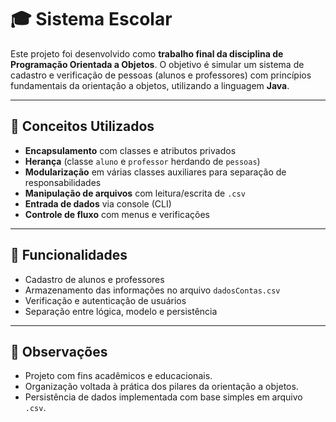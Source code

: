 # 🎓 Sistema Escolar

Este projeto foi desenvolvido como **trabalho final da disciplina de Programação Orientada a Objetos**. O objetivo é simular um sistema de cadastro e verificação de pessoas (alunos e professores) com princípios fundamentais da orientação a objetos, utilizando a linguagem **Java**.

---

## 🧠 Conceitos Utilizados

- **Encapsulamento** com classes e atributos privados
- **Herança** (classe `aluno` e `professor` herdando de `pessoas`)
- **Modularização** em várias classes auxiliares para separação de responsabilidades
- **Manipulação de arquivos** com leitura/escrita de `.csv`
- **Entrada de dados** via console (CLI)
- **Controle de fluxo** com menus e verificações

---
## 📑 Funcionalidades

- Cadastro de alunos e professores
- Armazenamento das informações no arquivo `dadosContas.csv`
- Verificação e autenticação de usuários
- Separação entre lógica, modelo e persistência

---

## 📌 Observações

- Projeto com fins acadêmicos e educacionais.
- Organização voltada à prática dos pilares da orientação a objetos.
- Persistência de dados implementada com base simples em arquivo `.csv`.
